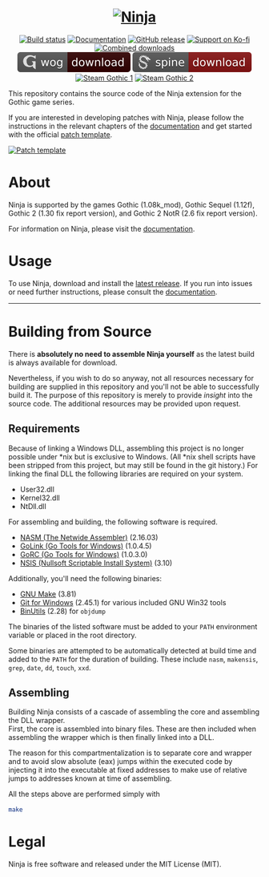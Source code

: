 <div align="center">

# [![Ninja](https://github.com/szapp/Ninja/assets/20203034/adff73c7-a449-4a4c-8e80-0540deb67e6f)](https://github.com/szapp/Ninja)

[![Build status](https://github.com/szapp/Ninja/actions/workflows/build.yml/badge.svg?branch=master)](https://github.com/szapp/Ninja/actions/workflows/build.yml)
[![Documentation](https://img.shields.io/badge/docs-wiki-blue)](https://github.com/szapp/Ninja/wiki)
[![GitHub release](https://img.shields.io/github/v/release/szapp/Ninja.svg)](https://github.com/szapp/Ninja/releases/latest)
[![Support on Ko-fi](https://img.shields.io/badge/ko--fi-support-ff586e?logo=kofi&logoColor=white)](https://ko-fi.com/szapp)
[![Combined downloads](https://api.szapp.de/downloads/ninja/total/badge)](https://github.com/szapp/Ninja/wiki#user-content-downloads)  
[![World of Gothic](https://raw.githubusercontent.com/szapp/patch-template/main/.github/actions/initialization/badges/wog.svg)](https://www.worldofgothic.de/dl/download_652.htm)
[![Spine](https://raw.githubusercontent.com/szapp/patch-template/main/.github/actions/initialization/badges/spine.svg)](https://clockwork-origins.com/spine)
[![Steam Gothic 1](https://img.shields.io/badge/steam-Gothic%201-2a3f5a?logo=steam&labelColor=1b2838)](https://steamcommunity.com/sharedfiles/filedetails/?id=2786936496)
[![Steam Gothic 2](https://img.shields.io/badge/steam-Gothic%202-2a3f5a?logo=steam&labelColor=1b2838)](https://steamcommunity.com/sharedfiles/filedetails/?id=2786910489)

</div>

This repository contains the source code of the Ninja extension for the Gothic game series.

If you are interested in developing patches with Ninja, please follow the instructions in the relevant chapters of the
[documentation](https://github.com/szapp/Ninja/wiki) and get started with the official [patch template](https://github.com/szapp/patch-template).

[![Patch template](https://img.shields.io/badge/get%20started-patch%20template-green?style=for-the-badge&logo=github)](https://github.com/szapp/patch-template)

# About

Ninja is supported by the games Gothic (1.08k_mod), Gothic Sequel (1.12f), Gothic 2 (1.30 fix report version), and Gothic 2 NotR (2.6 fix report version).

For information on Ninja, please visit the [documentation](https://github.com/szapp/Ninja/wiki).

# Usage

To use Ninja, download and install the [latest release](https://github.com/szapp/Ninja/releases/latest). If you run into
issues or need further instructions, please consult the [documentation](https://github.com/szapp/Ninja/wiki).

---

# Building from Source

There is **absolutely no need to assemble Ninja yourself** as the latest build is always available for download.

Nevertheless, if you wish to do so anyway, not all resources necessary for building are supplied in this repository and
you'll not be able to successfully build it. The purpose of this repository is merely to provide *insight* into the
source code. The additional resources may be provided upon request.

## Requirements

Because of linking a Windows DLL, assembling this project is no longer possible under \*nix but is exclusive to Windows.
(All \*nix shell scripts have been stripped from this project, but may still be found in the git history.) For linking
the final DLL the following libraries are required on your system.

- User32.dll
- Kernel32.dll
- NtDll.dll

For assembling and building, the following software is required.

- [NASM (The Netwide Assembler)](https://nasm.us) (2.16.03)
- [GoLink (Go Tools for Windows)](http://godevtool.com) (1.0.4.5)
- [GoRC (Go Tools for Windows)](http://godevtool.com) (1.0.3.0)
- [NSIS (Nullsoft Scriptable Install System)](https://nsis.sourceforge.io) (3.10)

Additionally, you'll need the following binaries:

- [GNU Make](http://gnuwin32.sourceforge.net/packages/make.htm) (3.81)
- [Git for Windows](https://git-scm.com/download/win) (2.45.1) for various included GNU Win32 tools
- [BinUtils](https://sourceforge.net/projects/mingw/files/MinGW/Base/binutils/) (2.28) for `objdump`

The binaries of the listed software must be added to your `PATH` environment variable or placed in the root directory.

Some binaries are attempted to be automatically detected at build time and added to the `PATH` for the duration of building. These include `nasm`, `makensis`, `grep`, `date`, `dd`, `touch`, `xxd`.

## Assembling

Building Ninja consists of a cascade of assembling the core and assembling the DLL wrapper.  
First, the core is assembled into binary files. These are then included when assembling the wrapper which is then
finally linked into a DLL.

The reason for this compartmentalization is to separate core and wrapper and to avoid slow absolute (eax) jumps within
the executed code by injecting it into the executable at fixed addresses to make use of relative jumps to addresses
known at time of assembling.

All the steps above are performed simply with

```bash
make
```

# Legal

Ninja is free software and released under the MIT License (MIT).
